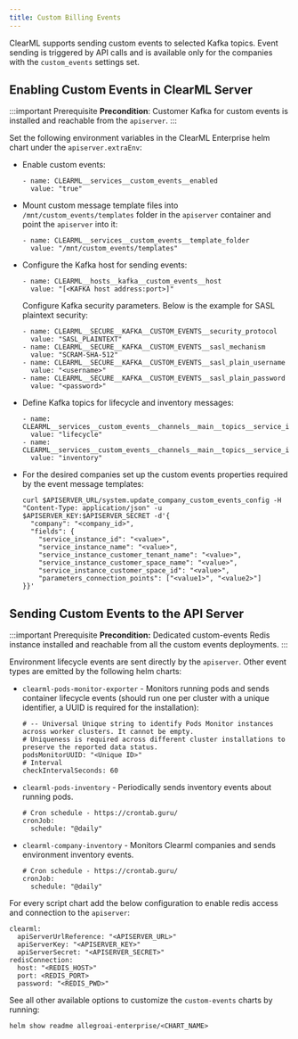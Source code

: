 ```yaml
---
title: Custom Billing Events
---
```


ClearML supports sending custom events to selected Kafka topics. Event sending is triggered by API calls and 
is available only for the companies with the `custom_events` settings set.

## Enabling Custom Events in ClearML Server 

:::important Prerequisite
**Precondition**: Customer Kafka for custom events is installed and reachable from the `apiserver`.
:::

Set the following environment variables in the ClearML Enterprise helm chart under the `apiserver.extraEnv`:

* Enable custom events:

   ``` 
   - name: CLEARML__services__custom_events__enabled  
     value: "true" 
   ```
* Mount custom message template files into `/mnt/custom_events/templates` folder in the `apiserver` container and point 
  the `apiserver` into it:  

   ```
   - name: CLEARML__services__custom_events__template_folder  
     value: "/mnt/custom_events/templates"
   ``` 
* Configure the Kafka host for sending events:  

   ```
   - name: CLEARML__hosts__kafka__custom_events__host  
     value: "[<KAFKA host address:port>]"
   ```   
   Configure Kafka security parameters. Below is the example for SASL plaintext security:  

   ```
   - name: CLEARML__SECURE__KAFKA__CUSTOM_EVENTS__security_protocol  
     value: "SASL_PLAINTEXT"   
   - name: CLEARML__SECURE__KAFKA__CUSTOM_EVENTS__sasl_mechanism  
     value: "SCRAM-SHA-512"   
   - name: CLEARML__SECURE__KAFKA__CUSTOM_EVENTS__sasl_plain_username  
     value: "<username>"   
   - name: CLEARML__SECURE__KAFKA__CUSTOM_EVENTS__sasl_plain_password  
     value: "<password>"
   ```
* Define Kafka topics for lifecycle and inventory messages:  

   ```
   - name: CLEARML__services__custom_events__channels__main__topics__service_instance_lifecycle  
     value: "lifecycle"  
   - name: CLEARML__services__custom_events__channels__main__topics__service_instance_inventory  
     value: "inventory"
   ```
* For the desired companies set up the custom events properties required by the event message templates: 

   ```
   curl $APISERVER_URL/system.update_company_custom_events_config -H "Content-Type: application/json" -u $APISERVER_KEY:$APISERVER_SECRET -d'{  
     "company": "<company_id>",  
     "fields": {  
       "service_instance_id": "<value>",  
       "service_instance_name": "<value>",  
       "service_instance_customer_tenant_name": "<value>",  
       "service_instance_customer_space_name": "<value>",  
       "service_instance_customer_space_id": "<value>",
       "parameters_connection_points": ["<value1>", "<value2>"]
   }}'  
   ```

## Sending Custom Events to the API Server

:::important Prerequisite
**Precondition:** Dedicated custom-events Redis instance installed and reachable from all the custom events deployments.
:::

Environment lifecycle events are sent directly by the `apiserver`. Other event types are emitted by the following helm charts:

* `clearml-pods-monitor-exporter` - Monitors running pods and sends container lifecycle events (should run one per cluster with a unique identifier, a UUID is required for the installation):  

   ```
   # -- Universal Unique string to identify Pods Monitor instances across worker clusters. It cannot be empty. 
   # Uniqueness is required across different cluster installations to preserve the reported data status.
   podsMonitorUUID: "<Unique ID>"
   # Interval
   checkIntervalSeconds: 60
   ``` 
* `clearml-pods-inventory` - Periodically sends inventory events about running pods.

   ```
   # Cron schedule - https://crontab.guru/  
   cronJob:  
     schedule: "@daily" 
   ``` 
* `clearml-company-inventory` - Monitors Clearml companies and sends environment inventory events.  

   ```
   # Cron schedule - https://crontab.guru/
   cronJob:  
     schedule: "@daily"  
   ```

For every script chart add the below configuration to enable redis access and connection to the `apiserver`:

```
clearml:  
  apiServerUrlReference: "<APISERVER_URL>"
  apiServerKey: "<APISERVER_KEY>"
  apiServerSecret: "<APISERVER_SECRET>"
redisConnection:
  host: "<REDIS_HOST>"  
  port: <REDIS_PORT>  
  password: "<REDIS_PWD>"
```

See all other available options to customize the `custom-events` charts by running: 
```
helm show readme allegroai-enterprise/<CHART_NAME>
```